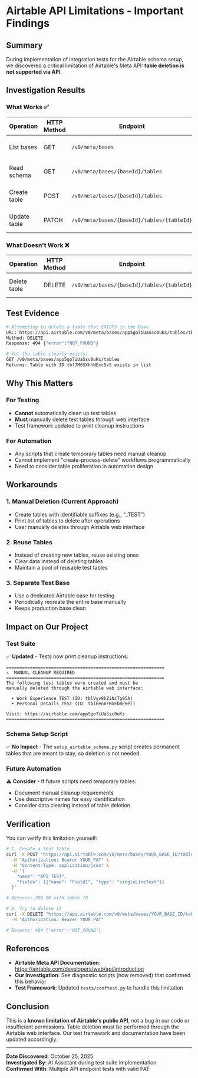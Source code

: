 # Airtable API Limitations - Important Findings

## Summary

During implementation of integration tests for the Airtable schema setup, we discovered a critical limitation of Airtable's Meta API: **table deletion is not supported via API**.

## Investigation Results

### What Works ✅

| Operation | HTTP Method | Endpoint | Status |
|-----------|-------------|----------|--------|
| List bases | GET | `/v0/meta/bases` | ✅ Works (200) |
| Read schema | GET | `/v0/meta/bases/{baseId}/tables` | ✅ Works (200) |
| Create table | POST | `/v0/meta/bases/{baseId}/tables` | ✅ Works (200) |
| Update table | PATCH | `/v0/meta/bases/{baseId}/tables/{tableId}` | ✅ Works (200) |

### What Doesn't Work ❌

| Operation | HTTP Method | Endpoint | Status |
|-----------|-------------|----------|--------|
| Delete table | DELETE | `/v0/meta/bases/{baseId}/tables/{tableId}` | ❌ Returns 404 |

## Test Evidence

```bash
# Attempting to delete a table that EXISTS in the base
URL: https://api.airtable.com/v0/meta/bases/app5go7iUaSsc0uKs/tables/tbl7M6SXhhNExc5vS
Method: DELETE
Response: 404 {"error":"NOT_FOUND"}

# Yet the table clearly exists:
GET /v0/meta/bases/app5go7iUaSsc0uKs/tables
Returns: Table with ID tbl7M6SXhhNExc5vS exists in list
```

## Why This Matters

### For Testing
- **Cannot** automatically clean up test tables
- **Must** manually delete test tables through web interface
- Test framework updated to print cleanup instructions

### For Automation
- Any scripts that create temporary tables need manual cleanup
- Cannot implement "create-process-delete" workflows programmatically
- Need to consider table proliferation in automation design

## Workarounds

### 1. Manual Deletion (Current Approach)
- Create tables with identifiable suffixes (e.g., "_TEST")
- Print list of tables to delete after operations
- User manually deletes through Airtable web interface

### 2. Reuse Tables
- Instead of creating new tables, reuse existing ones
- Clear data instead of deleting tables
- Maintain a pool of reusable test tables

### 3. Separate Test Base
- Use a dedicated Airtable base for testing
- Periodically recreate the entire base manually
- Keeps production base clean

## Impact on Our Project

### Test Suite
✅ **Updated** - Tests now print cleanup instructions:
```
============================================================
⚠️  MANUAL CLEANUP REQUIRED
============================================================
The following test tables were created and must be
manually deleted through the Airtable web interface:

  • Work Experience_TEST (ID: tblVyv8hZiNzTg95A)
  • Personal Details_TEST (ID: tblEennFRGEb8EHel)

Visit: https://airtable.com/app5go7iUaSsc0uKs
============================================================
```

### Schema Setup Script
✅ **No Impact** - The `setup_airtable_schema.py` script creates permanent tables that are meant to stay, so deletion is not needed.

### Future Automation
⚠️ **Consider** - If future scripts need temporary tables:
- Document manual cleanup requirements
- Use descriptive names for easy identification
- Consider data clearing instead of table deletion

## Verification

You can verify this limitation yourself:

```bash
# 1. Create a test table
curl -X POST "https://api.airtable.com/v0/meta/bases/YOUR_BASE_ID/tables" \
  -H "Authorization: Bearer YOUR_PAT" \
  -H "Content-Type: application/json" \
  -d '{
    "name": "API_TEST",
    "fields": [{"name": "Field1", "type": "singleLineText"}]
  }'

# Returns: 200 OK with table ID

# 2. Try to delete it
curl -X DELETE "https://api.airtable.com/v0/meta/bases/YOUR_BASE_ID/tables/TABLE_ID" \
  -H "Authorization: Bearer YOUR_PAT"

# Returns: 404 {"error":"NOT_FOUND"}
```

## References

- **Airtable Meta API Documentation**: https://airtable.com/developers/web/api/introduction
- **Our Investigation**: See diagnostic scripts (now removed) that confirmed this behavior
- **Test Framework**: Updated `tests/conftest.py` to handle this limitation

## Conclusion

This is a **known limitation of Airtable's public API**, not a bug in our code or insufficient permissions. Table deletion must be performed through the Airtable web interface. Our test framework and documentation have been updated accordingly.

---

**Date Discovered**: October 25, 2025  
**Investigated By**: AI Assistant during test suite implementation  
**Confirmed With**: Multiple API endpoint tests with valid PAT

